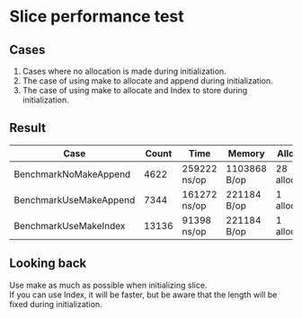 # Slice performance test

## Cases

1. Cases where no allocation is made during initialization.
2. The case of using make to allocate and append during initialization.
3. The case of using make to allocate and Index to store during initialization.

## Result

|  Case  |  Count  |  Time  |  Memory  |  Allocate  |
| ---- | ---- | ---- | ---- |  ----  |
|  BenchmarkNoMakeAppend  |  4622  |  259222 ns/op  |  1103868 B/op  |  28 allocs/op  |
|  BenchmarkUseMakeAppend  |  7344  |  161272 ns/op  |  221184 B/op  |  1 allocs/op  |
|  BenchmarkUseMakeIndex  |  13136  |  91398 ns/op  |  221184 B/op  |  1 allocs/op  |

## Looking back

Use make as much as possible when initializing slice.  
If you can use Index, it will be faster, but be aware that the length will be fixed during initialization.